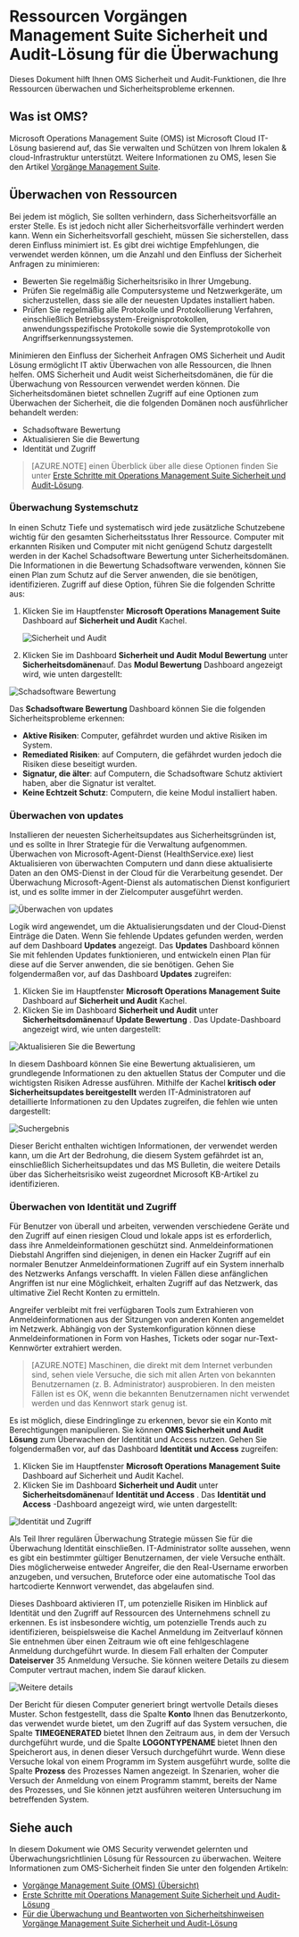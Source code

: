 <properties
   pageTitle="Überwachen von Ressourcen in Operations Management Suite Sicherheit und Audit Lösung | Microsoft Azure"
   description="Dieses Dokument hilft Ihnen OMS-Sicherheit verwendet und Überwachungsrichtlinien Funktionen Ressourcen überwachen und Sicherheitsprobleme erkennen."
   services="operations-management-suite"
   documentationCenter="na"
   authors="YuriDio"
   manager="swadhwa"
   editor=""/>

<tags
   ms.service="operations-management-suite"
   ms.topic="article" 
   ms.devlang="na"
   ms.tgt_pltfrm="na"
   ms.workload="na"
   ms.date="10/18/2016"
   ms.author="yurid"/>

# <a name="monitoring-resources-in-operations-management-suite-security-and-audit-solution"></a>Ressourcen Vorgängen Management Suite Sicherheit und Audit-Lösung für die Überwachung

Dieses Dokument hilft Ihnen OMS Sicherheit und Audit-Funktionen, die Ihre Ressourcen überwachen und Sicherheitsprobleme erkennen.

## <a name="what-is-oms"></a>Was ist OMS?

Microsoft Operations Management Suite (OMS) ist Microsoft Cloud IT-Lösung basierend auf, das Sie verwalten und Schützen von Ihrem lokalen & cloud-Infrastruktur unterstützt. Weitere Informationen zu OMS, lesen Sie den Artikel [Vorgänge Management Suite](https://technet.microsoft.com/library/mt484091.aspx).

## <a name="monitoring-resources"></a>Überwachen von Ressourcen

Bei jedem ist möglich, Sie sollten verhindern, dass Sicherheitsvorfälle an erster Stelle. Es ist jedoch nicht aller Sicherheitsvorfälle verhindert werden kann. Wenn ein Sicherheitsvorfall geschieht, müssen Sie sicherstellen, dass deren Einfluss minimiert ist.  Es gibt drei wichtige Empfehlungen, die verwendet werden können, um die Anzahl und den Einfluss der Sicherheit Anfragen zu minimieren:

- Bewerten Sie regelmäßig Sicherheitsrisiko in Ihrer Umgebung.
- Prüfen Sie regelmäßig alle Computersysteme und Netzwerkgeräte, um sicherzustellen, dass sie alle der neuesten Updates installiert haben.
- Prüfen Sie regelmäßig alle Protokolle und Protokollierung Verfahren, einschließlich Betriebssystem-Ereignisprotokollen, anwendungsspezifische Protokolle sowie die Systemprotokolle von Angriffserkennungssystemen.

Minimieren den Einfluss der Sicherheit Anfragen OMS Sicherheit und Audit Lösung ermöglicht IT aktiv Überwachen von alle Ressourcen, die Ihnen helfen. OMS Sicherheit und Audit weist Sicherheitsdomänen, die für die Überwachung von Ressourcen verwendet werden können. Die Sicherheitsdomänen bietet schnellen Zugriff auf eine Optionen zum Überwachen der Sicherheit, die die folgenden Domänen noch ausführlicher behandelt werden:

- Schadsoftware Bewertung
- Aktualisieren Sie die Bewertung
- Identität und Zugriff

> [AZURE.NOTE] einen Überblick über alle diese Optionen finden Sie unter [Erste Schritte mit Operations Management Suite Sicherheit und Audit-Lösung](oms-security-getting-started.md).

### <a name="monitoring-system-protection"></a>Überwachung Systemschutz

In einen Schutz Tiefe und systematisch wird jede zusätzliche Schutzebene wichtig für den gesamten Sicherheitsstatus Ihrer Ressource. Computer mit erkannten Risiken und Computer mit nicht genügend Schutz dargestellt werden in der Kachel Schadsoftware Bewertung unter Sicherheitsdomänen. Die Informationen in die Bewertung Schadsoftware verwenden, können Sie einen Plan zum Schutz auf die Server anwenden, die sie benötigen, identifizieren. Zugriff auf diese Option, führen Sie die folgenden Schritte aus:

1. Klicken Sie im Hauptfenster **Microsoft Operations Management Suite** Dashboard auf **Sicherheit und Audit** Kachel.

    ![Sicherheit und Audit](./media/oms-security-responding-alerts/oms-security-responding-alerts-fig1.png)

2. Klicken Sie im Dashboard **Sicherheit und Audit** **Modul Bewertung** unter **Sicherheitsdomänen**auf. Das **Modul Bewertung** Dashboard angezeigt wird, wie unten dargestellt:

![Schadsoftware Bewertung](./media/oms-security-monitoring-resources/oms-security-monitoring-resources-fig2-ga.png)

Das **Schadsoftware Bewertung** Dashboard können Sie die folgenden Sicherheitsprobleme erkennen:

- **Aktive Risiken**: Computer, gefährdet wurden und aktive Risiken im System.
- **Remediated Risiken**: auf Computern, die gefährdet wurden jedoch die Risiken diese beseitigt wurden.
- **Signatur, die älter**: auf Computern, die Schadsoftware Schutz aktiviert haben, aber die Signatur ist veraltet.
- **Keine Echtzeit Schutz**: Computern, die keine Modul installiert haben.

### <a name="monitoring-updates"></a>Überwachen von updates 

Installieren der neuesten Sicherheitsupdates aus Sicherheitsgründen ist, und es sollte in Ihrer Strategie für die Verwaltung aufgenommen. Überwachen von Microsoft-Agent-Dienst (HealthService.exe) liest Aktualisieren von überwachten Computern und dann diese aktualisierte Daten an den OMS-Dienst in der Cloud für die Verarbeitung gesendet. Der Überwachung Microsoft-Agent-Dienst als automatischen Dienst konfiguriert ist, und es sollte immer in der Zielcomputer ausgeführt werden.

![Überwachen von updates](./media/oms-security-monitoring-resources/oms-security-monitoring-resources-fig3.png)

Logik wird angewendet, um die Aktualisierungsdaten und der Cloud-Dienst Einträge die Daten. Wenn Sie fehlende Updates gefunden werden, werden auf dem Dashboard **Updates** angezeigt. Das **Updates** Dashboard können Sie mit fehlenden Updates funktionieren, und entwickeln einen Plan für diese auf die Server anwenden, die sie benötigen. Gehen Sie folgendermaßen vor, auf das Dashboard **Updates** zugreifen:

1. Klicken Sie im Hauptfenster **Microsoft Operations Management Suite** Dashboard auf **Sicherheit und Audit** Kachel.
2. Klicken Sie im Dashboard **Sicherheit und Audit** unter **Sicherheitsdomänen**auf **Update Bewertung** . Das Update-Dashboard angezeigt wird, wie unten dargestellt:

![Aktualisieren Sie die Bewertung](./media/oms-security-monitoring-resources/oms-security-monitoring-resources-fig4.png)

In diesem Dashboard können Sie eine Bewertung aktualisieren, um grundlegende Informationen zu den aktuellen Status der Computer und die wichtigsten Risiken Adresse ausführen. Mithilfe der Kachel **kritisch oder Sicherheitsupdates bereitgestellt** werden IT-Administratoren auf detaillierte Informationen zu den Updates zugreifen, die fehlen wie unten dargestellt:

![Suchergebnis](./media/oms-security-monitoring-resources/oms-security-monitoring-resources-fig5.png)

Dieser Bericht enthalten wichtigen Informationen, der verwendet werden kann, um die Art der Bedrohung, die diesem System gefährdet ist an, einschließlich Sicherheitsupdates und das MS Bulletin, die weitere Details über das Sicherheitsrisiko weist zugeordnet Microsoft KB-Artikel zu identifizieren.

### <a name="monitoring-identity-and-access"></a>Überwachen von Identität und Zugriff

Für Benutzer von überall und arbeiten, verwenden verschiedene Geräte und den Zugriff auf einen riesigen Cloud und lokale apps ist es erforderlich, dass ihre Anmeldeinformationen geschützt sind. Anmeldeinformationen Diebstahl Angriffen sind diejenigen, in denen ein Hacker Zugriff auf ein normaler Benutzer Anmeldeinformationen Zugriff auf ein System innerhalb des Netzwerks Anfangs verschafft. In vielen Fällen diese anfänglichen Angriffen ist nur eine Möglichkeit, erhalten Zugriff auf das Netzwerk, das ultimative Ziel Recht Konten zu ermitteln. 

Angreifer verbleibt mit frei verfügbaren Tools zum Extrahieren von Anmeldeinformationen aus der Sitzungen von anderen Konten angemeldet im Netzwerk. Abhängig von der Systemkonfiguration können diese Anmeldeinformationen in Form von Hashes, Tickets oder sogar nur-Text-Kennwörter extrahiert werden.  

> [AZURE.NOTE] Maschinen, die direkt mit dem Internet verbunden sind, sehen viele Versuche, die sich mit allen Arten von bekannten Benutzernamen (z. B. Administrator) ausprobieren. In den meisten Fällen ist es OK, wenn die bekannten Benutzernamen nicht verwendet werden und das Kennwort stark genug ist.

Es ist möglich, diese Eindringlinge zu erkennen, bevor sie ein Konto mit Berechtigungen manipulieren. Sie können **OMS Sicherheit und Audit Lösung** zum Überwachen der Identität und Access nutzen. Gehen Sie folgendermaßen vor, auf das Dashboard **Identität und Access** zugreifen:

1. Klicken Sie im Hauptfenster **Microsoft Operations Management Suite** Dashboard auf Sicherheit und Audit Kachel.
2. Klicken Sie im Dashboard **Sicherheit und Audit** unter **Sicherheitsdomänen**auf **Identität und Access** . Das **Identität und Access** -Dashboard angezeigt wird, wie unten dargestellt:

![Identität und Zugriff](./media/oms-security-monitoring-resources/oms-security-monitoring-resources-fig6-ga.png)

Als Teil Ihrer regulären Überwachung Strategie müssen Sie für die Überwachung Identität einschließen. IT-Administrator sollte aussehen, wenn es gibt ein bestimmter gültiger Benutzernamen, der viele Versuche enthält. Dies möglicherweise entweder Angreifer, die den Real-Username erworben anzugeben, und versuchen, Bruteforce oder eine automatische Tool das hartcodierte Kennwort verwendet, das abgelaufen sind.

Dieses Dashboard aktivieren IT, um potenzielle Risiken im Hinblick auf Identität und den Zugriff auf Ressourcen des Unternehmens schnell zu erkennen. Es ist insbesondere wichtig, um potenzielle Trends auch zu identifizieren, beispielsweise die Kachel Anmeldung im Zeitverlauf können Sie entnehmen über einen Zeitraum wie oft eine fehlgeschlagene Anmeldung durchgeführt wurde. In diesem Fall erhalten der Computer **Dateiserver** 35 Anmeldung Versuche. Sie können weitere Details zu diesem Computer vertraut machen, indem Sie darauf klicken. 

![Weitere details](./media/oms-security-monitoring-resources/oms-security-monitoring-resources-fig7-new.png)

Der Bericht für diesen Computer generiert bringt wertvolle Details dieses Muster. Schon festgestellt, dass die Spalte **Konto** Ihnen das Benutzerkonto, das verwendet wurde bietet, um den Zugriff auf das System versuchen, die Spalte **TIMEGENERATED** bietet Ihnen den Zeitraum aus, in dem der Versuch durchgeführt wurde, und die Spalte **LOGONTYPENAME** bietet Ihnen den Speicherort aus, in denen dieser Versuch durchgeführt wurde. Wenn diese Versuche lokal von einem Programm im System ausgeführt wurde, sollte die Spalte **Prozess** des Prozesses Namen angezeigt. In Szenarien, woher die Versuch der Anmeldung von einem Programm stammt, bereits der Name des Prozesses, und Sie können jetzt ausführen weiteren Untersuchung im betreffenden System.

## <a name="see-also"></a>Siehe auch

In diesem Dokument wie OMS Security verwendet gelernten und Überwachungsrichtlinien Lösung für Ressourcen zu überwachen. Weitere Informationen zum OMS-Sicherheit finden Sie unter den folgenden Artikeln:

- [Vorgänge Management Suite (OMS) (Übersicht)](operations-management-suite-overview.md)
- [Erste Schritte mit Operations Management Suite Sicherheit und Audit-Lösung](oms-security-getting-started.md)
- [Für die Überwachung und Beantworten von Sicherheitshinweisen Vorgänge Management Suite Sicherheit und Audit-Lösung](oms-security-responding-alerts.md)
